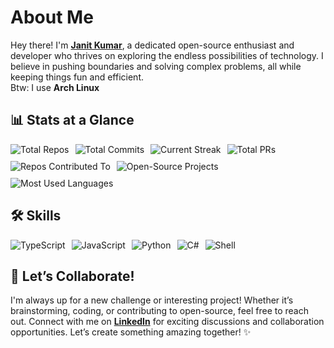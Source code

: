 # About Me

Hey there! I'm **[Janit Kumar](https://github.com/xarcgit)**, a dedicated open-source enthusiast and developer who thrives on exploring the endless possibilities of technology. I believe in pushing boundaries and solving complex problems, all while keeping things fun and efficient.  
Btw: I use **Arch Linux**

## 📊 Stats at a Glance

<div style="display: flex; flex-wrap: wrap; gap: 10px;">

  <img src="https://img.shields.io/badge/Total_Repos-{{ total_repos }}-3498DB?style=for-the-badge&logo=github&logoColor=white" alt="Total Repos">
  <img src="https://img.shields.io/badge/Total_Commits-{{ total_commits }}-F59E0B?style=for-the-badge&logo=github&logoColor=white" alt="Total Commits">
  <img src="https://img.shields.io/badge/Current_Streak-{{ current_streak }}-10B981?style=for-the-badge&logo=github&logoColor=white" alt="Current Streak">
  <img src="https://img.shields.io/badge/Total_PRs-{{ total_prs }}-F59E0B?style=for-the-badge&logo=github&logoColor=white" alt="Total PRs">
  <img src="https://img.shields.io/badge/Repos_Contributed_To-{{ repos_contributed_to }}-3B82F6?style=for-the-badge&logo=github&logoColor=white" alt="Repos Contributed To">
  <img src="https://img.shields.io/badge/Open_Source_Projects-{{ open_source_projects }}-10B981?style=for-the-badge&logo=github&logoColor=white" alt="Open-Source Projects">
  <img src="https://img.shields.io/badge/Most_Used_Languages-{{ most_used_languages }}-3B82F6?style=for-the-badge&logo=github&logoColor=white" alt="Most Used Languages">

</div>

## 🛠️ Skills

<div style="display: flex; flex-wrap: wrap; gap: 10px;">
  <img src="https://img.shields.io/badge/TypeScript-3498DB?style=for-the-badge&logo=typescript&logoColor=white" alt="TypeScript">
  <img src="https://img.shields.io/badge/JavaScript-E74C3C?style=for-the-badge&logo=javascript&logoColor=white" alt="JavaScript">
  <img src="https://img.shields.io/badge/Python-3498DB?style=for-the-badge&logo=python&logoColor=white" alt="Python">
  <img src="https://img.shields.io/badge/C%23-E74C3C?style=for-the-badge&logo=c-sharp&logoColor=white" alt="C#">
  <img src="https://img.shields.io/badge/Shell-lightgrey?style=for-the-badge&logo=gnu-bash&logoColor=3498DB" alt="Shell">
</div>

## 🤝 Let’s Collaborate!

I'm always up for a new challenge or interesting project! Whether it’s brainstorming, coding, or contributing to open-source, feel free to reach out. Connect with me on [**LinkedIn**](https://www.linkedin.com/in/janit-k-6ba110264/) for exciting discussions and collaboration opportunities. Let’s create something amazing together! ✨
